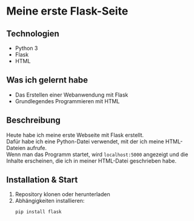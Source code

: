 # Meine erste Flask-Seite

## Technologien
- Python 3
- Flask
- HTML

## Was ich gelernt habe
- Das Erstellen einer Webanwendung mit Flask
- Grundlegendes Programmieren mit HTML

## Beschreibung
Heute habe ich meine erste Webseite mit Flask erstellt.  
Dafür habe ich eine Python-Datei verwendet, mit der ich meine HTML-Dateien aufrufe.  
Wenn man das Programm startet, wird `localhost:5000` angezeigt und die Inhalte erscheinen, die ich in meiner HTML-Datei geschrieben habe.

## Installation & Start
1. Repository klonen oder herunterladen  
2. Abhängigkeiten installieren:
   ```bash
   pip install flask



